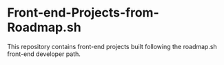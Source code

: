 # Front-end-Projects-from-Roadmap.sh
This repository contains front-end projects built following the roadmap.sh front-end developer path.

